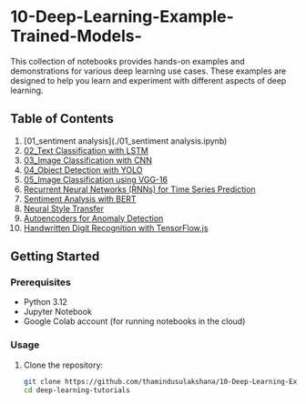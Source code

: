 # 10-Deep-Learning-Example-Trained-Models-
This collection of notebooks provides hands-on examples and demonstrations for various deep learning use cases. These examples are designed to help you learn and experiment with different aspects of deep learning.

## Table of Contents

1. [01_sentiment analysis](./01_sentiment analysis.ipynb)
2. [02_Text Classification with LSTM](./02_text_classification_with_lstm.ipynb)
3. [03_Image Classification with CNN](./03_object_detection_with_yolo.ipynb)
4. [04_Object Detection with YOLO](./04_transfer_learning_with_pretrained_models.ipynb)
5. [05_Image Classification using VGG-16](./05_gans.ipynb)
6. [Recurrent Neural Networks (RNNs) for Time Series Prediction](./06_rnn_time_series_prediction.ipynb)
7. [Sentiment Analysis with BERT](./07_sentiment_analysis_with_bert.ipynb)
8. [Neural Style Transfer](./08_neural_style_transfer.ipynb)
9. [Autoencoders for Anomaly Detection](./09_autoencoders_anomaly_detection.ipynb)
10. [Handwritten Digit Recognition with TensorFlow.js](./10_digit_recognition_with_tensorflowjs.ipynb)

## Getting Started

### Prerequisites

- Python 3.12
- Jupyter Notebook
- Google Colab account (for running notebooks in the cloud)

### Usage

1. Clone the repository:

   ```bash
   git clone https://github.com/thamindusulakshana/10-Deep-Learning-Example-Trained-Models-.git
   cd deep-learning-tutorials
